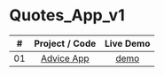 # Quotes_App_v1

|  #  |            Project / Code             | Live Demo |
| :-: | :----------------------------: | :-------: |
| 01  |       [Advice App](https://github.com/Astrogeek77/Quotes_App_v1/tree/main/Advice%20App)       | [demo](http://astrosite77.me/Quotes_App_v1/Advice%20App/)
